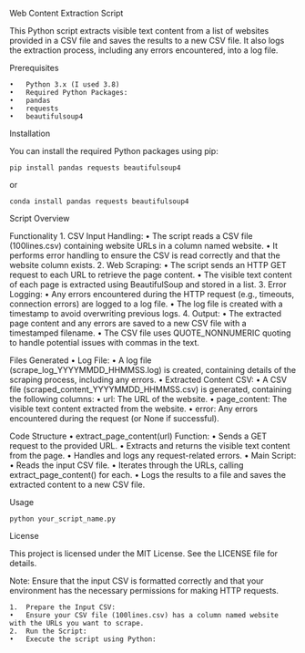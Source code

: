 Web Content Extraction Script

This Python script extracts visible text content from a list of websites provided in a CSV file and saves the results to a new CSV file. It also logs the extraction process, including any errors encountered, into a log file.

Prerequisites

	•	Python 3.x (I used 3.8)
	•	Required Python Packages:
	•	pandas
	•	requests
	•	beautifulsoup4

Installation

You can install the required Python packages using pip: 
    
    pip install pandas requests beautifulsoup4
or

	conda install pandas requests beautifulsoup4

Script Overview

Functionality
	1.	CSV Input Handling:
	•	The script reads a CSV file (100lines.csv) containing website URLs in a column named website.
	•	It performs error handling to ensure the CSV is read correctly and that the website column exists.
	2.	Web Scraping:
	•	The script sends an HTTP GET request to each URL to retrieve the page content.
	•	The visible text content of each page is extracted using BeautifulSoup and stored in a list.
	3.	Error Logging:
	•	Any errors encountered during the HTTP request (e.g., timeouts, connection errors) are logged to a log file.
	•	The log file is created with a timestamp to avoid overwriting previous logs.
	4.	Output:
	•	The extracted page content and any errors are saved to a new CSV file with a timestamped filename.
	•	The CSV file uses QUOTE_NONNUMERIC quoting to handle potential issues with commas in the text.

Files Generated
	•	Log File:
	•	A log file (scrape_log_YYYYMMDD_HHMMSS.log) is created, containing details of the scraping process, including any errors.
	•	Extracted Content CSV:
	•	A CSV file (scraped_content_YYYYMMDD_HHMMSS.csv) is generated, containing the following columns:
	•	url: The URL of the website.
	•	page_content: The visible text content extracted from the website.
	•	error: Any errors encountered during the request (or None if successful).

Code Structure
	•	extract_page_content(url) Function:
	•	Sends a GET request to the provided URL.
	•	Extracts and returns the visible text content from the page.
	•	Handles and logs any request-related errors.
	•	Main Script:
	•	Reads the input CSV file.
	•	Iterates through the URLs, calling extract_page_content() for each.
	•	Logs the results to a file and saves the extracted content to a new CSV file.

Usage

    python your_script_name.py

License

This project is licensed under the MIT License. See the LICENSE file for details.

Note: Ensure that the input CSV is formatted correctly and that your environment has the necessary permissions for making HTTP requests.

	1.	Prepare the Input CSV:
	•	Ensure your CSV file (100lines.csv) has a column named website with the URLs you want to scrape.
	2.	Run the Script:
	•	Execute the script using Python:
